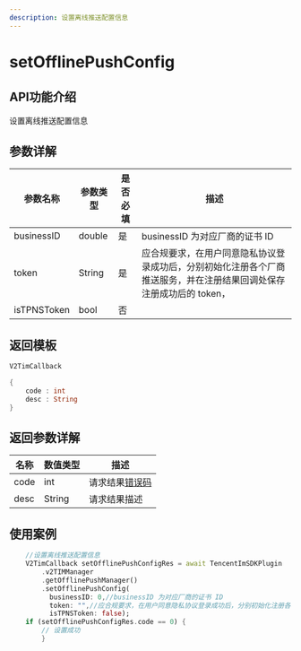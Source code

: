 ```yaml
---
description: 设置离线推送配置信息
---
```


# setOfflinePushConfig

## API功能介绍

设置离线推送配置信息

## 参数详解

| 参数名称        | 参数类型   | 是否必填 | 描述                                                            |
| ----------- | ------ | ---- | ------------------------------------------------------------- |
| businessID  | double | 是    | businessID 为对应厂商的证书 ID                                        |
| token       | String | 是    | 应合规要求，在用户同意隐私协议登录成功后，分别初始化注册各个厂商推送服务，并在注册结果回调处保存注册成功后的 token， |
| isTPNSToken | bool   | 否    |                                                               |

## 返回模板

```dart
V2TimCallback

{
    code : int
    desc : String
}
```

## 返回参数详解

| 名称   | 数值类型   | 描述                                                             |
| ---- | ------ | -------------------------------------------------------------- |
| code | int    | 请求结果[错误码](https://cloud.tencent.com/document/product/269/1671) |
| desc | String | 请求结果描述                                                         |

## 使用案例  &#x20;

```dart
    //设置离线推送配置信息
    V2TimCallback setOfflinePushConfigRes = await TencentImSDKPlugin
        .v2TIMManager
        .getOfflinePushManager()
        .setOfflinePushConfig(
          businessID: 0,//businessID 为对应厂商的证书 ID
          token: "",//应合规要求，在用户同意隐私协议登录成功后，分别初始化注册各个厂商推送服务，并在注册结果回调处保存注册成功后的 token
          isTPNSToken: false);
    if (setOfflinePushConfigRes.code == 0) {
        // 设置成功
        }
    
```
